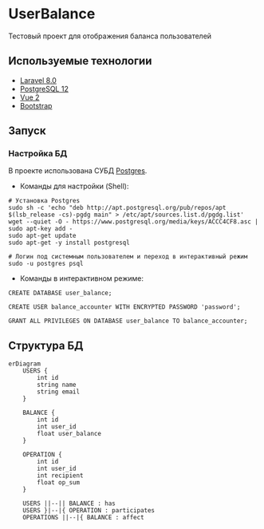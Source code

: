 # UserBalance

Тестовый проект для отображения баланса пользователей

## Используемые технологии

* [Laravel 8.0](https://laravel.com/)
* [PostgreSQL 12](https://www.postgresql.org/)
* [Vue 2](https://vuejs.org/)
* [Bootstrap](https://getbootstrap.com/)


## Запуск
### Настройка БД

В проекте использована СУБД [Postgres](https://www.postgresql.org/).

* Команды для настройки (Shell):

```shell
# Установка Postgres
sudo sh -c 'echo "deb http://apt.postgresql.org/pub/repos/apt $(lsb_release -cs)-pgdg main" > /etc/apt/sources.list.d/pgdg.list'
wget --quiet -O - https://www.postgresql.org/media/keys/ACCC4CF8.asc | sudo apt-key add -
sudo apt-get update
sudo apt-get -y install postgresql

# Логин под системным пользователем и переход в интерактивный режим
sudo -u postgres psql
```

* Команды в интерактивном режиме:

```
CREATE DATABASE user_balance;

CREATE USER balance_accounter WITH ENCRYPTED PASSWORD 'password';

GRANT ALL PRIVILEGES ON DATABASE user_balance TO balance_accounter;
```

## Структура БД
```mermaid
erDiagram
    USERS {
        int id
        string name
        string email
    }

    BALANCE {
        int id
        int user_id
        float user_balance
    }

    OPERATION {
        int id
        int user_id
        int recipient
        float op_sum
    }

    USERS ||--|| BALANCE : has
    USERS }|--|{ OPERATION : participates
    OPERATIONS ||--|{ BALANCE : affect

```